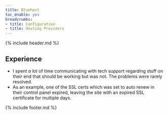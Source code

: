 ```yaml
---
title: Bluehost
toc_enable: yes
breadcrumbs:
- title: Configuration
- title: Hosting Providers
---
```

{% include header.md %}

## Experience

- I spent _a lot_ of time communicating with tech support regarding stuff on their end that should be working but was not. The problems were rarely resolved.
- As an example, one of the SSL certs which was set to auto renew in their control panel expired, leaving the site with an expired SSL certificate for multiple days.

{% include footer.md %}
